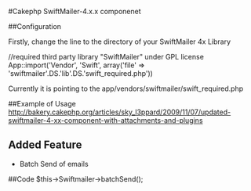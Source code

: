 #Cakephp SwiftMailer-4.x.x componenet 

##Configuration

Firstly, change the line to the directory of your SwiftMailer 4x Library
  
  //required third party library "SwiftMailer" under GPL license
App::import('Vendor', 'Swift', array('file' => 'swiftmailer'.DS.'lib'.DS.'swift_required.php'))

  
Currently it is pointing to the app/vendors/swiftmailer/swift_required.php 

##Example of Usage
  http://bakery.cakephp.org/articles/sky_l3ppard/2009/11/07/updated-swiftmailer-4-xx-component-with-attachments-and-plugins


## Added Feature

* Batch Send of emails 

##Code
  $this->Swiftmailer->batchSend();
